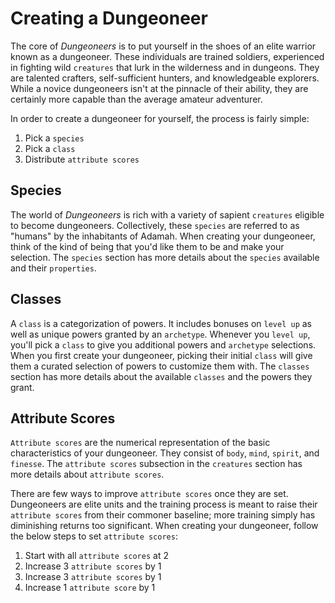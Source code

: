 # Creating a Dungeoneer

The core of _Dungeoneers_ is to put yourself in the shoes of an elite warrior known as a dungeoneer. These individuals are trained soldiers, experienced in fighting wild `creatures` that lurk in the wilderness and in dungeons. They are talented crafters, self-sufficient hunters, and knowledgeable explorers. While a novice dungeoneers isn't at the pinnacle of their ability, they are certainly more capable than the average amateur adventurer.

In order to create a dungeoneer for yourself, the process is fairly simple:

1. Pick a `species`
2. Pick a `class`
3. Distribute `attribute scores`

## Species

The world of _Dungeoneers_ is rich with a variety of sapient `creatures` eligible to become dungeoneers. Collectively, these `species` are referred to as "humans" by the inhabitants of Adamah. When creating your dungeoneer, think of the kind of being that you'd like them to be and make your selection. The `species` section has more details about the `species` available and their `properties`.

## Classes

A `class` is a categorization of powers. It includes bonuses on `level up` as well as unique powers granted by an `archetype`. Whenever you `level up`, you'll pick a `class` to give you additional powers and `archetype` selections. When you first create your dungeoneer, picking their initial `class` will give them a curated selection of powers to customize them with. The `classes` section has more details about the available `classes` and the powers they grant.

## Attribute Scores

`Attribute scores` are the numerical representation of the basic characteristics of your dungeoneer. They consist of `body`, `mind`, `spirit`, and `finesse`. The `attribute scores` subsection in the `creatures` section has more details about `attribute scores`.

There are few ways to improve `attribute scores` once they are set. Dungeoneers are elite units and the training process is meant to raise their `attribute scores` from their commoner baseline; more training simply has diminishing returns too significant. When creating your dungeoneer, follow the below steps to set `attribute scores`:

1. Start with all `attribute scores` at 2
2. Increase 3 `attribute scores` by 1
3. Increase 3 `attribute scores` by 1
4. Increase 1 `attribute score` by 1
